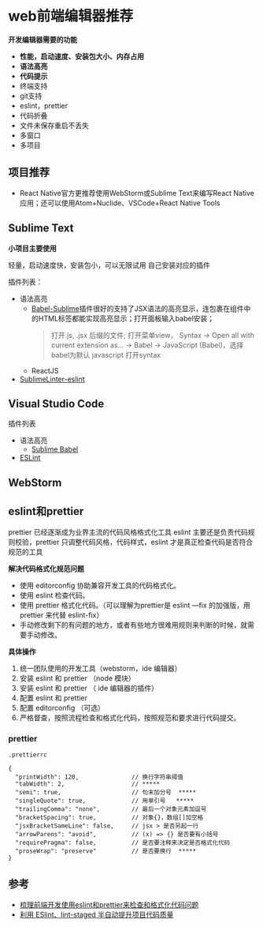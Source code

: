 # web前端编辑器推荐

**开发编辑器需要的功能**

* **性能，启动速度、安装包大小、内存占用**
* **语法高亮**
* **代码提示**
* 终端支持
* git支持
* eslint，prettier
* 代码折叠
* 文件未保存重启不丢失
* 多窗口
* 多项目

## 项目推荐

* React Native官方更推荐使用WebStorm或Sublime Text来编写React Native应用；还可以使用Atom+Nuclide、VSCode+React Native Tools


## Sublime Text

**小项目主要使用**

轻量，启动速度快，安装包小，可以无限试用
自己安装对应的插件

插件列表：

* 语法高亮
  + [Babel-Sublime](https://github.com/babel/babel-sublime)插件很好的支持了JSX语法的高亮显示，连包裹在组件中的HTML标签都能实现高亮显示；打开面板输入babel安装；
    > 打开.js, .jsx 后缀的文件;
    > 打开菜单view， Syntax -> Open all with current extension as... -> Babel -> JavaScript (Babel)，选择babel为默认 javascript 打开syntax
  + ReactJS
* [SublimeLinter-eslint](https://github.com/SublimeLinter/SublimeLinter-eslint)

## Visual Studio Code

插件列表
* 语法高亮
  + [Sublime Babel](https://marketplace.visualstudio.com/items?itemName=joshpeng.sublime-babel-vscode)
* [ESLint](https://marketplace.visualstudio.com/items?itemName=dbaeumer.vscode-eslint)

## WebStorm 


## eslint和prettier

prettier 已经逐渐成为业界主流的代码风格格式化工具
eslint 主要还是负责代码规则校验，prettier 只调整代码风格，代码样式，eslint 才是真正检查代码是否符合规范的工具

**解决代码格式化规范问题**

* 使用 editorconfig 协助兼容开发工具的代码格式化。
* 使用 eslint 检查代码。
* 使用 prettier 格式化代码。（可以理解为prettier是 eslint —fix 的加强版，用 prettier 来代替 eslint-fix）
* 手动修改剩下的有问题的地方，或者有些地方很难用规则来判断的时候，就需要手动修改。

**具体操作**

1.	统一团队使用的开发工具（webstorm，ide 编辑器）
2.	安装 eslint 和 prettier （node 模块）
3.	安装 eslint 和 prettier （ ide 编辑器的插件）
4.	配置 eslint 和 prettier
5.	配置 editorconfig （可选）
6.	严格督查，按照流程检查和格式化代码，按照规范和要求进行代码提交。

### prettier

```
.prettierrc 

{
  "printWidth": 120,               // 换行字符串阈值
  "tabWidth": 2,                   // *****
  "semi": true,                    // 句末加分号  *****
  "singleQuote": true,             // 用单引号   *****
  "trailingComma": "none",         // 最后一个对象元素加逗号
  "bracketSpacing": true,          // 对象{}，数组[]加空格
  "jsxBracketSameLine": false,     // jsx > 是否另起一行
  "arrowParens": "avoid",          // (x) => {} 是否要有小括号
  "requirePragma": false,          // 是否要注释来决定是否格式化代码
  "proseWrap": "preserve"          // 是否要换行  *****
}
```




## 参考

* [梳理前端开发使用eslint和prettier来检查和格式化代码问题](http://web.jobbole.com/94786/)
* [利用 ESlint、lint-staged 半自动提升项目代码质量](https://github.com/zhangyu921/blog/issues/4)


